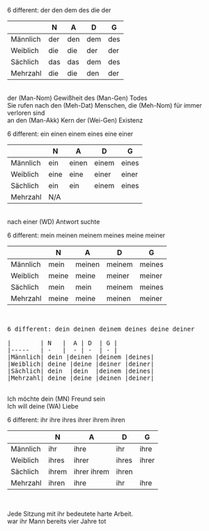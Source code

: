 
6 different: der den dem des die der

|        | N   |  A | D  | G |
|-----   | -   |  - | -  | - |
|Männlich| der |den |dem |des| 
|Weiblich| die |die |der |der|
|Sächlich| das |das |dem |des|
|Mehrzahl| die |die |den |der|


<br />
der (Man-Nom) Gewißheit des (Man-Gen) Todes  
<br />
Sie rufen nach den (Meh-Dat) Menschen, die (Meh-Nom) für immer verloren sind 
<br />
an den (Man-Akk) Kern der (Wei-Gen) Existenz 
<br />


<p/>
6 different: ein einen einem eines eine einer

|        | N   |  A | D  | G |
|-----   | -   |  - | -  | - |
|Männlich| ein| einen| einem| eines| 
|Weiblich| eine| eine| einer| einer|
|Sächlich| ein| ein| einem| eines|
|Mehrzahl| N/A


<br />
nach einer (WD) Antwort suchte
<br />




6 different: mein meinen meinem meines meine meiner

|        | N   |  A | D  | G |
|-----   | -   |  - | -  | - |
|Männlich| mein |meinen |meinem |meines|
|Weiblich| meine |meine |meiner |meiner|
|Sächlich| mein  |mein  |meinem |meines|
|Mehrzahl| meine |meine |meinen |meiner|


<br />



<pre>
6 different: dein deinen deinem deines deine deiner

|        | N   |  A | D  | G |
|-----   | -   |  - | -  | - |
|Männlich| dein |deinen |deinem |deines|
|Weiblich| deine |deine |deiner |deiner|
|Sächlich| dein  |dein  |deinem |deines|
|Mehrzahl| deine |deine |deinen |deiner|
</pre>
<br />
Ich möchte dein (MN) Freund sein  
<br />
Ich will deine (WA) Liebe 
<p/>


6 different: ihr ihre ihres ihrer ihrem ihren

|        | N   |  A | D  | G |
|-----   | -   |  - | -  | - |
|Männlich| ihr   |ihre  |ihr   |ihre|
|Weiblich| ihres |ihrer |ihres |ihrer|
|Sächlich| ihrem |ihrer ihrem |ihren|
|Mehrzahl| ihren |ihre  |ihr   |ihre|

<br />

Jede Sitzung mit ihr bedeutete harte Arbeit. 
<br />
war ihr Mann bereits vier Jahre tot

<br />


